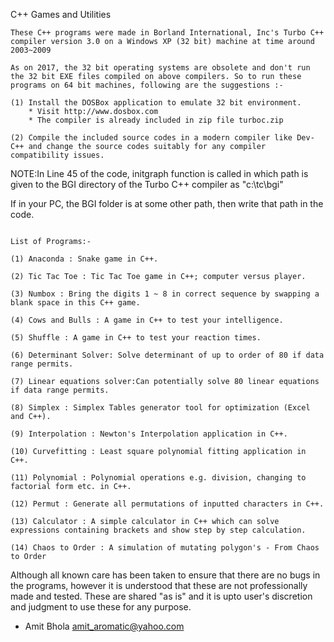 C++ Games and Utilities
~~~~~~~~~~~~~~~~~~~~~~~~~~~~~~~~~~~~~~~~~~~~~~~~~~~~~~~
These C++ programs were made in Borland International, Inc's Turbo C++ compiler version 3.0 on a Windows XP (32 bit) machine at time around 2003~2009

As on 2017, the 32 bit operating systems are obsolete and don't run the 32 bit EXE files compiled on above compilers. So to run these programs on 64 bit machines, following are the suggestions :-

(1) Install the DOSBox application to emulate 32 bit environment.
    * Visit http://www.dosbox.com
    * The compiler is already included in zip file turboc.zip

(2) Compile the included source codes in a modern compiler like Dev-C++ and change the source codes suitably for any compiler compatibility issues.
~~~~~~~~~~~~~~~~~~~~~~~~~~~~~~~~~~~~~~~~~~~~~~~~~~~~~~~

NOTE:In Line 45 of the code, initgraph function is called in which path is given to the BGI directory of the Turbo C++ compiler as "c:\\tc\\bgi"

If in your PC, the BGI folder is at some other path, then write that path in the code.

~~~~~~~~~~~~~~~~~~~~~~~~~~~~~~~~~~~~~~~~~~~~~~~~~~~~~~~

List of Programs:-

(1) Anaconda : Snake game in C++. 

(2) Tic Tac Toe : Tic Tac Toe game in C++; computer versus player. 

(3) Numbox : Bring the digits 1 ~ 8 in correct sequence by swapping a blank space in this C++ game.

(4) Cows and Bulls : A game in C++ to test your intelligence.

(5) Shuffle : A game in C++ to test your reaction times.

(6) Determinant Solver: Solve determinant of up to order of 80 if data range permits.

(7) Linear equations solver:Can potentially solve 80 linear equations if data range permits.

(8) Simplex : Simplex Tables generator tool for optimization (Excel and C++).

(9) Interpolation : Newton's Interpolation application in C++.

(10) Curvefitting : Least square polynomial fitting application in C++.

(11) Polynomial : Polynomial operations e.g. division, changing to factorial form etc. in C++.

(12) Permut : Generate all permutations of inputted characters in C++.

(13) Calculator : A simple calculator in C++ which can solve expressions containing brackets and show step by step calculation.

(14) Chaos to Order : A simulation of mutating polygon's - From Chaos to Order

~~~~~~~~~~~~~~~~~~~~~~~~~~~~~~~~~~~~~~~~~~~~~~~~~~~~~~~

Although all known care has been taken to ensure that there are no bugs in the programs, 
however it is understood that these are not professionally made and tested. These are shared "as is" 
and it is upto user's discretion and judgment to use these for any purpose.

- Amit Bhola
  amit_aromatic@yahoo.com
